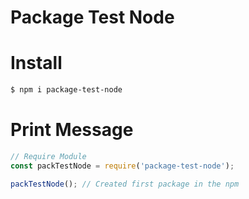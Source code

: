 # Package Test Node

# Install
```bash
$ npm i package-test-node
```

# Print Message
```javascript
// Require Module
const packTestNode = require('package-test-node');

packTestNode(); // Created first package in the npm
```